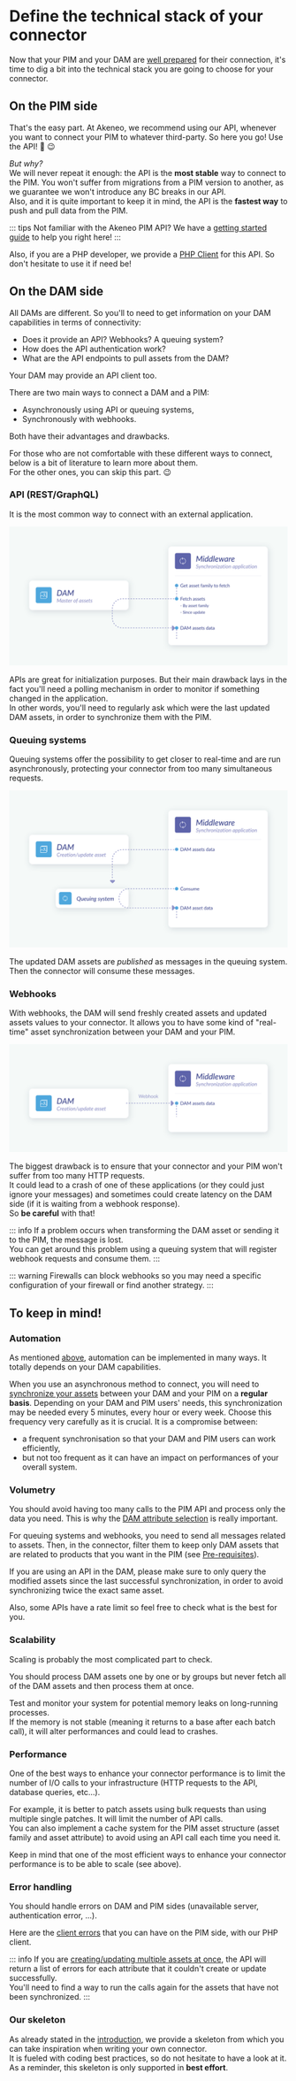 # Define the technical stack of your connector

Now that your PIM and your DAM are [well prepared](pre-requisites.html) for their connection, it's time to dig a bit into the technical stack you are going to choose for your connector.

## On the PIM side

That's the easy part. At Akeneo, we recommend using our API, whenever you want to connect your PIM to whatever third-party. So here you go! Use the API! :rocket: :wink:

_But why?_  
We will never repeat it enough: the API is the **most stable** way to connect to the PIM. You won't suffer from migrations from a PIM version to another, as we guarantee we won't introduce any BC breaks in our API.  
Also, and it is quite important to keep it in mind, the API is the **fastest way** to push and pull data from the PIM.

::: tips
Not familiar with the Akeneo PIM API? We have a [getting started guide](/getting-started.html) to help you right here!
:::

Also, if you are a PHP developer, we provide a [PHP Client](https://github.com/akeneo/api-php-client-ee) for this API. So don't hesitate to use it if need be!


## On the DAM side

All DAMs are different. So you'll to need to get information on your DAM capabilities in terms of connectivity:
- Does it provide an API? Webhooks? A queuing system?
- How does the API authentication work?
- What are the API endpoints to pull assets from the DAM?

Your DAM may provide an API client too.

There are two main ways to connect a DAM and a PIM:
- Asynchronously using API or queuing systems,
- Synchronously with webhooks.

Both have their advantages and drawbacks.

For those who are not comfortable with these different ways to connect, below is a bit of literature to learn more about them.  
For the other ones, you can skip this part. :wink:

### API (REST/GraphQL)
It is the most common way to connect with an external application.

![API Schema](../../img/guides/dam_pim-connection_api.svg)

APIs are great for initialization purposes. But their main drawback lays in the fact you'll need a polling mechanism in order to monitor if something changed in the application.    
In other words, you'll need to regularly ask which were the last updated DAM assets, in order to synchronize them with the PIM.

### Queuing systems
Queuing systems offer the possibility to get closer to real-time and are run asynchronously, protecting your connector from too many simultaneous requests.

![Queuing System Schema](../../img/guides/dam_pim-connection_queuingSystem.svg)

The updated DAM assets are *published* as messages in the queuing system.  
Then the connector will consume these messages.

### Webhooks

With webhooks, the DAM will send freshly created assets and updated assets values to your connector.
It allows you to have some kind of "real-time" asset synchronization between your DAM and your PIM.

![Webhooks Schema](../../img/guides/dam_pim-connection_webhook.svg)

The biggest drawback is to ensure that your connector and your PIM won't suffer from too many HTTP requests.  
It could lead to a crash of one of these applications (or they could just ignore your messages) and sometimes could create latency on the DAM side (if it is waiting from a webhook response).  
So **be careful** with that!

::: info
If a problem occurs when transforming the DAM asset or sending it to the PIM, the message is lost.  
You can get around this problem using a queuing system that will register webhook requests and consume them.
:::

::: warning
Firewalls can block webhooks so you may need a specific configuration of your firewall or find another strategy.
:::

## To keep in mind!
### Automation

As mentioned [above](technical-stack.html#on-the-dam-side), automation can be implemented in many ways. It totally depends on your DAM capabilities.

When you use an asynchronous method to connect, you will need to [synchronize your assets](synchronize-assets.html) between your DAM and your PIM on a **regular basis**. Depending on your DAM and PIM users' needs, this synchronization may be needed every 5 minutes, every hour or every week. Choose this frequency very carefully as it is crucial. It is a compromise between:
- a frequent synchronisation so that your DAM and PIM users can work efficiently,
- but not too frequent as it can have an impact on performances of your overall system.


### Volumetry

You should avoid having too many calls to the PIM API and process only the data you need. This is why the [DAM attribute selection](/pre-requisites.html#define-the-attributes-of-your-asset-families) is really important.

For queuing systems and webhooks, you need to send all messages related to assets. Then, in the connector, filter them to keep only DAM assets that are related to products that you want in the PIM (see [Pre-requisites](pre-requisites.html#which-dam-assets-are-products-related)).  

If you are using an API in the DAM, please make sure to only query the modified assets since the last successful synchronization, in order to avoid synchronizing twice the exact same asset.

Also, some APIs have a rate limit so feel free to check what is the best for you.

### Scalability

Scaling is probably the most complicated part to check.

You should process DAM assets one by one or by groups but never fetch all of the DAM assets and then process them at once.

Test and monitor your system for potential memory leaks on long-running processes.  
If the memory is not stable (meaning it returns to a base after each batch call), it will alter performances and could lead to crashes.

### Performance

One of the best ways to enhance your connector performance is to limit the number of I/O calls to your infrastructure (HTTP requests to the API, database queries, etc...).

For example, it is better to patch assets using bulk requests than using multiple single patches. It will limit the number of API calls.  
You can also implement a cache system for the PIM asset structure (asset family and asset attribute) to avoid using an API call each time you need it.

Keep in mind that one of the most efficient ways to enhance your connector performance is to be able to scale (see above).

### Error handling

You should handle errors on DAM and PIM sides (unavailable server, authentication error, ...).  

Here are the [client errors](/documentation/responses.html#client-errors) that you can have on the PIM side, with our PHP client.

::: info
If you are [creating/updating multiple assets at once](/php-client/exception.html), the API will return a list of errors for each attribute that it couldn't create or update successfully.  
You'll need to find a way to run the calls again for the assets that have not been synchronized.
:::

### Our skeleton

As already stated in the [introduction](introduction.html#our-skeleton), we provide a skeleton from which you can take inspiration when writing your own connector.   
It is fueled with coding best practices, so do not hesitate to have a look at it.  
As a reminder, this skeleton is only supported in **best effort**.  
